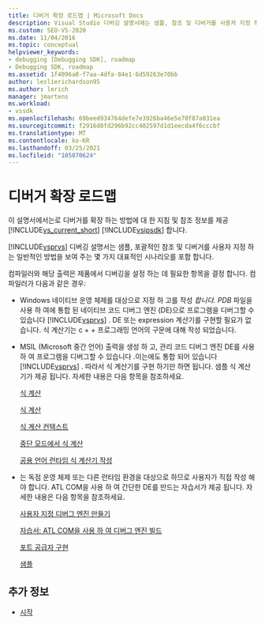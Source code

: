 ```yaml
---
title: 디버거 확장 로드맵 | Microsoft Docs
description: Visual Studio 디버깅 설명서에는 샘플, 참조 및 디버거를 사용자 지정 하는 일반적인 방법을 보여 주는 몇 가지 시나리오가 포함 되어 있습니다.
ms.custom: SEO-VS-2020
ms.date: 11/04/2016
ms.topic: conceptual
helpviewer_keywords:
- debugging [Debugging SDK], roadmap
- Debugging SDK, roadmap
ms.assetid: 1f4096a8-f7aa-4dfa-84e1-6d59263e70bb
author: leslierichardson95
ms.author: lerich
manager: jmartens
ms.workload:
- vssdk
ms.openlocfilehash: 69beed934764defe7e3926ba46e5e70f87a031ea
ms.sourcegitcommit: f2916d8fd296b92cc402597d1d1eecda4f6cccbf
ms.translationtype: MT
ms.contentlocale: ko-KR
ms.lasthandoff: 03/25/2021
ms.locfileid: "105070624"
---
```

# <a name="roadmap-for-extending-the-debugger"></a>디버거 확장 로드맵
이 설명서에서는로 디버거를 확장 하는 방법에 대 한 지침 및 참조 정보를 제공 [!INCLUDE[vs_current_short](../../code-quality/includes/vs_current_short_md.md)] [!INCLUDE[vsipsdk](../../extensibility/includes/vsipsdk_md.md)] 합니다.

 [!INCLUDE[vsprvs](../../code-quality/includes/vsprvs_md.md)] 디버깅 설명서는 샘플, 포괄적인 참조 및 디버거를 사용자 지정 하는 일반적인 방법을 보여 주는 몇 가지 대표적인 시나리오를 포함 합니다.

 컴파일러와 해당 출력은 제품에서 디버깅을 설정 하는 데 필요한 항목을 결정 합니다. 컴파일러가 다음과 같은 경우:

- Windows 네이티브 운영 체제를 대상으로 지정 하 고를 작성 *합니다. PDB* 파일을 사용 하 여에 통합 된 네이티브 코드 디버그 엔진 (DE)으로 프로그램을 디버그할 수 있습니다 [!INCLUDE[vsprvs](../../code-quality/includes/vsprvs_md.md)] . DE 또는 expression 계산기를 구현할 필요가 없습니다. 식 계산기는 c + + 프로그래밍 언어의 구문에 대해 작성 되었습니다.

- MSIL (Microsoft 중간 언어) 출력을 생성 하 고, 관리 코드 디버그 엔진 DE를 사용 하 여 프로그램을 디버그할 수 있습니다 .이는에도 통합 되어 있습니다 [!INCLUDE[vsprvs](../../code-quality/includes/vsprvs_md.md)] . 따라서 식 계산기를 구현 하기만 하면 됩니다. 샘플 식 계산기가 제공 됩니다. 자세한 내용은 다음 항목을 참조하세요.

   [식 계산](../../extensibility/debugger/expression-evaluation-visual-studio-debugging-sdk.md)

   [식 계산](../../extensibility/debugger/evaluating-expressions.md)

   [식 계산 컨텍스트](../../extensibility/debugger/expression-evaluation-context.md)

   [중단 모드에서 식 계산](../../extensibility/debugger/expression-evaluation-in-break-mode.md)

   [공용 언어 런타임 식 계산기 작성](../../extensibility/debugger/writing-a-common-language-runtime-expression-evaluator.md)

- 는 독점 운영 체제 또는 다른 런타임 환경을 대상으로 하므로 사용자가 직접 작성 해야 합니다. ATL COM을 사용 하 여 간단한 DE를 만드는 자습서가 제공 됩니다. 자세한 내용은 다음 항목을 참조하세요.

   [사용자 지정 디버그 엔진 만들기](../../extensibility/debugger/creating-a-custom-debug-engine.md)

   [자습서: ATL COM을 사용 하 여 디버그 엔진 빌드](/previous-versions/bb147024(v=vs.90))

   [포트 공급자 구현](../../extensibility/debugger/implementing-a-port-supplier.md)

   [샘플](../../extensibility/debugger/visual-studio-debugging-samples.md)

## <a name="see-also"></a>추가 정보
- [시작](../../extensibility/debugger/getting-started-with-debugger-extensibility.md)